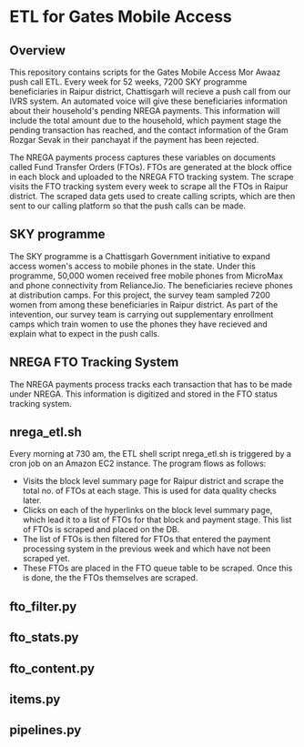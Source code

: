 # ETL for Gates Mobile Access

## Overview

This repository contains scripts for the Gates Mobile Access Mor Awaaz push call ETL. Every week for 52 weeks, 7200 SKY programme beneficiaries in Raipur district, Chattisgarh will recieve a push call from our IVRS system. An automated voice will give these beneficiaries information about their household's pending NREGA payments. This information will include the total amount due to the household, which payment stage the pending transaction has reached, and the contact information of the Gram Rozgar Sevak in their panchayat if the payment has been rejected. 

The NREGA payments process captures these variables on documents called Fund Transfer Orders (FTOs). FTOs are generated at the block office in each block and uploaded to the NREGA FTO tracking system. The scrape visits the FTO tracking system every week to scrape all the FTOs in Raipur district. The scraped data gets used to create calling scripts, which are then sent to our calling platform so that the push calls can be made.  

## SKY programme

The SKY programme is a Chattisgarh Government initiative to expand access women's access to mobile phones in the state. Under this programme, 50,000 women received free mobile phones from MicroMax and phone connectivity from RelianceJio. The beneficiaries recieve phones at distribution camps. For this project, the survey team sampled 7200 women from among these beneficiaries in Raipur district. As part of the intevention, our survey team is carrying out supplementary enrollment camps which train women to use the phones they have recieved and explain what to expect in the push calls. 

## NREGA FTO Tracking System

The NREGA payments process tracks each transaction that has to be made under NREGA. This information is digitized and stored in the FTO status tracking system. 

## nrega_etl.sh 

Every morning at 730 am, the ETL shell script nrega_etl.sh is triggered by a cron job on an Amazon EC2 instance. The program flows as follows: 

* Visits the block level summary page for Raipur district and scrape the total no. of FTOs at each stage. This is used for data quality checks later. 
* Clicks on each of the hyperlinks on the block level summary page, which lead it to a list of FTOs for that block and payment stage. This list of FTOs is scraped and placed on the DB. 
* The list of FTOs is then filtered for FTOs that entered the payment processing system in the previous week and which have not been scraped    yet.
* These FTOs are placed in the FTO queue table to be scraped. Once this is done, the the FTOs themselves are scraped.

## fto_filter.py


## fto_stats.py 

## fto_content.py 

## items.py 

## pipelines.py 

